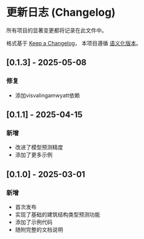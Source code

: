 # 更新日志 (Changelog)

所有项目的显著变更都将记录在此文件中。

格式基于 [Keep a Changelog](https://keepachangelog.com/zh-CN/1.0.0/)，
本项目遵循 [语义化版本](https://semver.org/lang/zh-CN/)。

## [0.1.3] - 2025-05-08

### 修复
- 添加visvalingamwyatt依赖

## [0.1.1] - 2025-04-15

### 新增
- 改进了模型预测精度
- 添加了更多示例

## [0.1.0] - 2025-03-01

### 新增
- 首次发布
- 实现了基础的建筑结构类型预测功能
- 添加了示例代码
- 随附完整的文档说明